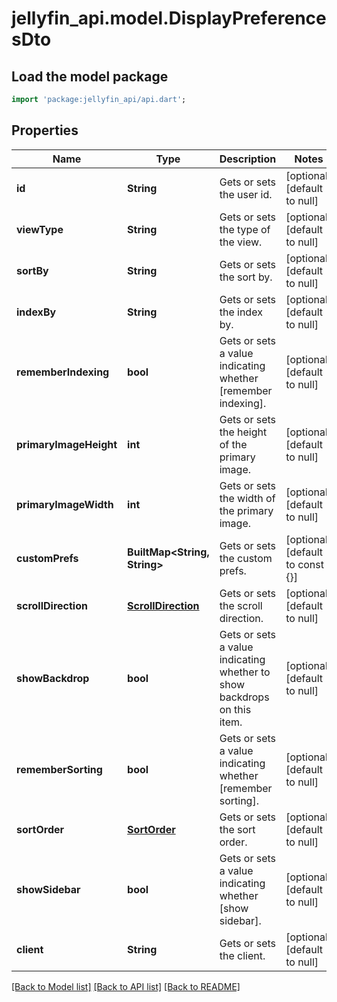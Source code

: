 # jellyfin_api.model.DisplayPreferencesDto

## Load the model package
```dart
import 'package:jellyfin_api/api.dart';
```

## Properties
Name | Type | Description | Notes
------------ | ------------- | ------------- | -------------
**id** | **String** | Gets or sets the user id. | [optional] [default to null]
**viewType** | **String** | Gets or sets the type of the view. | [optional] [default to null]
**sortBy** | **String** | Gets or sets the sort by. | [optional] [default to null]
**indexBy** | **String** | Gets or sets the index by. | [optional] [default to null]
**rememberIndexing** | **bool** | Gets or sets a value indicating whether [remember indexing]. | [optional] [default to null]
**primaryImageHeight** | **int** | Gets or sets the height of the primary image. | [optional] [default to null]
**primaryImageWidth** | **int** | Gets or sets the width of the primary image. | [optional] [default to null]
**customPrefs** | **BuiltMap&lt;String, String&gt;** | Gets or sets the custom prefs. | [optional] [default to const {}]
**scrollDirection** | [**ScrollDirection**](ScrollDirection.md) | Gets or sets the scroll direction. | [optional] [default to null]
**showBackdrop** | **bool** | Gets or sets a value indicating whether to show backdrops on this item. | [optional] [default to null]
**rememberSorting** | **bool** | Gets or sets a value indicating whether [remember sorting]. | [optional] [default to null]
**sortOrder** | [**SortOrder**](SortOrder.md) | Gets or sets the sort order. | [optional] [default to null]
**showSidebar** | **bool** | Gets or sets a value indicating whether [show sidebar]. | [optional] [default to null]
**client** | **String** | Gets or sets the client. | [optional] [default to null]

[[Back to Model list]](../README.md#documentation-for-models) [[Back to API list]](../README.md#documentation-for-api-endpoints) [[Back to README]](../README.md)


